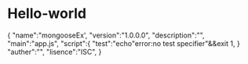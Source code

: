 # Hello-world
{
"name":"mongooseEx',
"version":"1.0.0.0",
"description":"",
"main":"app.js",
"script":{
"test":"echo\"error:no test specifier\"&&exit 1,
}
"auther":"",
"lisence":"ISC",
}
